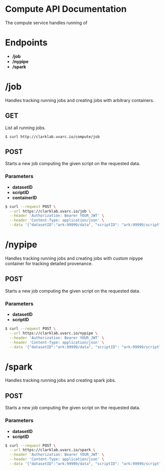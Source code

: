 # Compute API Documentation 

The compute service handles running of 

# Endpoints
 - **/job**
 - **/nypipe**
 - **/spark**

# /job

Handles tracking running jobs and creating jobs with arbitrary containers. 

## GET

List all running jobs. 
```console
$ curl http://clarklab.uvarc.io/compute/job 
```

## POST

Starts a new job computing the given script on the requested data. 

### Parameters 

 - **datasetID**
 - **scriptID**
 - **containerID**


```bash
$ curl --request POST \
  --url https://clarklab.uvarc.io/job \
  --header 'Authorization: Bearer YOUR_JWT' \
  --header 'Content-Type: application/json' \
  --data '{"datasetID":"ark:99999/data", "scriptID": "ark:99999/script", "containerID":"ark:99999/dockerID"}'
```

# /nypipe

Handles tracking running jobs and creating jobs with custom nipype container for tracking detailed provenance. 

## POST

Starts a new job computing the given script on the requested data. 

### Parameters 

 - **datasetID**
 - **scriptID**

```bash
$ curl --request POST \
  --url https://clarklab.uvarc.io/nypipe \
  --header 'Authorization: Bearer YOUR_JWT' \
  --header 'Content-Type: application/json' \
  --data '{"datasetID":"ark:99999/data", "scriptID": "ark:99999/script"}'
```

# /spark

Handles tracking running jobs and creating spark jobs. 

## POST

Starts a new job computing the given script on the requested data. 

### Parameters 

 - **datasetID**
 - **scriptID**

```bash
$ curl --request POST \
  --url https://clarklab.uvarc.io/spark \
  --header 'Authorization: Bearer YOUR_JWT' \
  --header 'Content-Type: application/json' \
  --data '{"datasetID":"ark:99999/data", "scriptID": "ark:99999/script"}'
```
